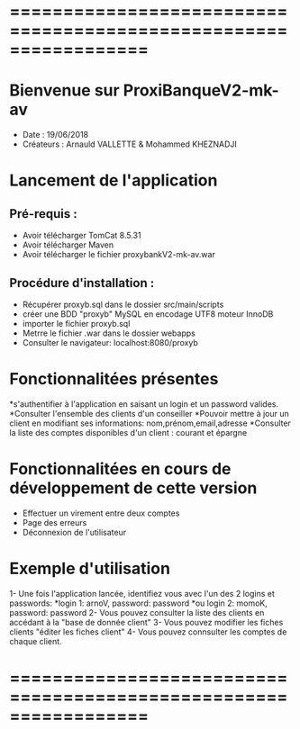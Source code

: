 # =================================================================

# Bienvenue sur ProxiBanqueV2-mk-av
* Date : 19/06/2018
* Créateurs : Arnauld VALLETTE & Mohammed KHEZNADJI 

# Lancement de l'application

## Pré-requis : 
* Avoir télécharger TomCat 8.5.31
* Avoir télécharger Maven
* Avoir télécharger le fichier proxybankV2-mk-av.war

## Procédure d'installation :
* Récupérer proxyb.sql dans le dossier src/main/scripts
* créer une BDD "proxyb" MySQL en encodage UTF8 moteur InnoDB
* importer le fichier proxyb.sql
* Metrre le fichier .war dans le dossier webapps  
* Consulter le navigateur: localhost:8080/proxyb
# Fonctionnalitées présentes
*s'authentifier à l'application en saisant un login et un password valides.
*Consulter l'ensemble des clients d'un conseiller
*Pouvoir mettre à jour un client en modifiant ses informations: nom,prénom,email,adresse
*Consulter la liste des comptes disponibles d'un client : courant et épargne
# Fonctionnalitées en cours de développement de cette version
* Effectuer un virement entre deux comptes
* Page des erreurs
* Déconnexion de l'utilisateur
# Exemple d'utilisation
1- Une fois l'application lancée, identifiez vous avec l'un des 2 logins  et passwords:
*login 1: arnoV, password: password 
*ou login 2: momoK,  password: password
2- Vous pouvez consulter la liste des clients en accédant à la "base de donnée client"
3- Vous pouvez modifier les fiches clients "éditer les fiches client"
4- Vous pouvez connsulter les comptes de chaque client.

# =================================================================
